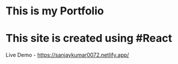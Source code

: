 # This is my Portfolio
# This site is created using #React
Live Demo - https://sanjaykumar0072.netlify.app/
